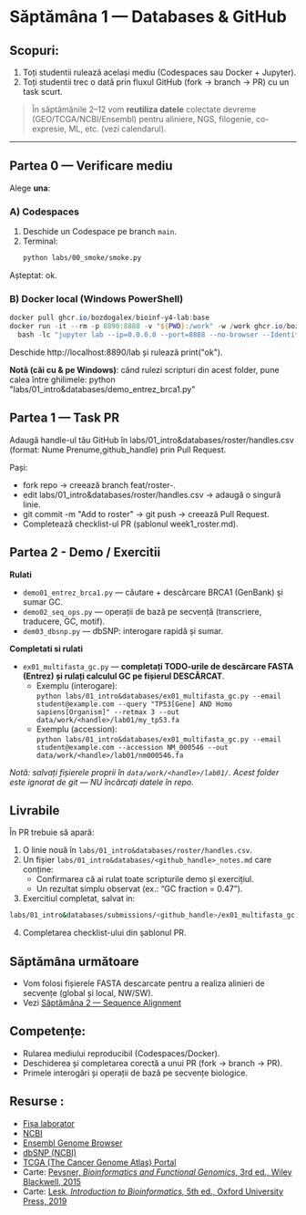 # Săptămâna 1 — Databases & GitHub 

## Scopuri:
1) Toți studentii rulează același mediu (Codespaces sau Docker + Jupyter).
2) Toți studentii trec o dată prin fluxul GitHub (fork → branch → PR) cu un task scurt.

> În săptămânile 2–12 vom **reutiliza datele** colectate devreme (GEO/TCGA/NCBI/Ensembl) pentru aliniere, NGS, filogenie, co-expresie, ML, etc. (vezi calendarul). 

---

## Partea 0 — Verificare mediu 

Alege **una**:

### A) Codespaces
1. Deschide un Codespace pe branch `main`.
2. Terminal:
   ```bash
   python labs/00_smoke/smoke.py
   ```
Așteptat: ok.
### B) Docker local (Windows PowerShell)
```powershell
docker pull ghcr.io/bozdogalex/bioinf-y4-lab:base
docker run -it --rm -p 8890:8888 -v "${PWD}:/work" -w /work ghcr.io/bozdogalex/bioinf-y4-lab:base `
  bash -lc "jupyter lab --ip=0.0.0.0 --port=8888 --no-browser --IdentityProvider.token='' --allow-root"
```
Deschide http://localhost:8890/lab și rulează print("ok").

**Notă (căi cu & pe Windows)**: când rulezi scripturi din acest folder, pune calea între ghilimele:
python "labs/01_intro&databases/demo_entrez_brca1.py"

## Partea 1 — Task PR 
Adaugă handle-ul tău GitHub în labs/01_intro&databases/roster/handles.csv (format: Nume Prenume,github_handle) prin Pull Request.

Pași:

- fork repo → creează branch feat/roster-<handle>.
- edit labs/01_intro&databases/roster/handles.csv → adaugă o singură linie.
- git commit -m "Add <handle> to roster" → git push → creează Pull Request.
- Completează checklist-ul PR (șablonul week1_roster.md).

## Partea 2 - Demo / Exercitii
**Rulati**
- `demo01_entrez_brca1.py` — căutare + descărcare BRCA1 (GenBank) și sumar GC.
- `demo02_seq_ops.py` — operații de bază pe secvență (transcriere, traducere, GC, motif).
- `dem03_dbsnp.py` — dbSNP: interogare rapidă și sumar.

**Completati si rulati**
- `ex01_multifasta_gc.py` — **completați TODO-urile de descărcare FASTA (Entrez) și rulați calculul GC pe fișierul DESCĂRCAT**. 
  - Exemplu (interogare):  
    `python labs/01_intro&databases/ex01_multifasta_gc.py --email student@example.com --query "TP53[Gene] AND Homo sapiens[Organism]" --retmax 3 --out data/work/<handle>/lab01/my_tp53.fa`
  - Exemplu (accession):  
    `python labs/01_intro&databases/ex01_multifasta_gc.py --email student@example.com --accession NM_000546 --out data/work/<handle>/lab01/nm000546.fa`

_Notă: salvați fișierele proprii în `data/work/<handle>/lab01/`. Acest folder este ignorat de git — NU încărcați datele în repo._

## Livrabile
În PR trebuie să apară:

1. O linie nouă în `labs/01_intro&databases/roster/handles.csv`.
2. Un fișier `labs/01_intro&databases/<github_handle>_notes.md` care conține:
   - Confirmarea că ai rulat toate scripturile demo și exercițiul.
   - Un rezultat simplu observat (ex.: “GC fraction = 0.47”).
3. Exercitiul completat, salvat in:
```bash
labs/01_intro&databases/submissions/<github_handle>/ex01_multifasta_gc.py
```
4. Completarea checklist-ului din șablonul PR.

## Săptămâna următoare
- Vom folosi fișierele FASTA descarcate pentru a realiza alinieri de secvențe (global și local, NW/SW).
- Vezi [Săptămâna 2 — Sequence Alignment](../02_alignment/README.md)

## Competențe: 
- Rularea mediului reproducibil (Codespaces/Docker).
- Deschiderea și completarea corectă a unui PR (fork → branch → PR).
- Primele interogări și operații de bază pe secvențe biologice.


## Resurse : 
- [Fișa laborator](../../docs/lab_onepagers/01_intro&databases.md) 
- [NCBI](https://www.ncbi.nlm.nih.gov/)  
- [Ensembl Genome Browser](https://www.ensembl.org/)  
- [dbSNP (NCBI)](https://www.ncbi.nlm.nih.gov/snp/)  
- [TCGA (The Cancer Genome Atlas) Portal](https://portal.gdc.cancer.gov/)  
- Carte: [Pevsner, *Bioinformatics and Functional Genomics*, 3rd ed., Wiley Blackwell, 2015](https://genetics.elte.hu/oktatasi_anyag/archivum/bioinfo/Bioinformatika_2018-2019/book.pdf)  
- Carte: [Lesk, *Introduction to Bioinformatics*, 5th ed., Oxford University Press, 2019](https://edscl.in/pluginfile.php/3340/mod_folder/content/0/Introduction%20To%20Bioinformatics.pdf?forcedownload=1)  



